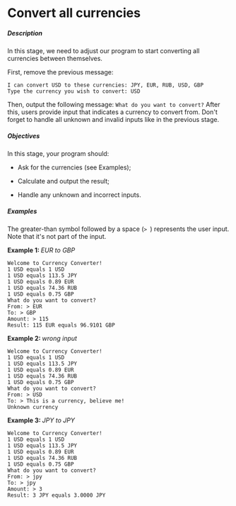 # Convert all currencies
<div class="step-text">
<h5 id="description">Description</h5><p>In this stage, we need to adjust our program to start converting all currencies between themselves.</p><p>First, remove the previous message: </p><pre><code class="java">I can convert USD to these currencies: JPY, EUR, RUB, USD, GBP
Type the currency you wish to convert: USD</code></pre><p>Then, output the following message: <code class="java">What do you want to convert?</code> After this, users provide input that indicates a currency to convert from. Don't forget to handle all unknown and invalid inputs like in the previous stage.</p><h5 id="objectives">Objectives</h5><p>In this stage, your program should:</p><ul><li><p>Ask for the currencies (see Examples);</p></li><li><p>Calculate and output the result;</p></li><li><p>Handle any unknown and incorrect inputs.</p></li></ul><h5 id="examples">Examples</h5><p>The greater-than symbol followed by a space (<code class="java">&gt; </code>) represents the user input. Note that it's not part of the input.</p><p><strong>Example 1: </strong><em>EUR to GBP</em></p><pre><code class="language-no-highlight">Welcome to Currency Converter!
1 USD equals 1 USD
1 USD equals 113.5 JPY
1 USD equals 0.89 EUR
1 USD equals 74.36 RUB
1 USD equals 0.75 GBP
What do you want to convert?
From: &gt; EUR
To: &gt; GBP
Amount: &gt; 115
Result: 115 EUR equals 96.9101 GBP</code></pre><p> <strong>Example 2: </strong><em>wrong input</em></p><pre><code class="language-no-highlight">Welcome to Currency Converter!
1 USD equals 1 USD
1 USD equals 113.5 JPY
1 USD equals 0.89 EUR
1 USD equals 74.36 RUB
1 USD equals 0.75 GBP
What do you want to convert?
From: &gt; USD
To: &gt; This is a currency, believe me!
Unknown currency</code></pre><p> <strong>Example 3: </strong><em>JPY to JPY</em></p><pre><code class="language-no-highlight">Welcome to Currency Converter!
1 USD equals 1 USD
1 USD equals 113.5 JPY
1 USD equals 0.89 EUR
1 USD equals 74.36 RUB
1 USD equals 0.75 GBP
What do you want to convert?
From: &gt; jpy
To: &gt; jpy
Amount: &gt; 3
Result: 3 JPY equals 3.0000 JPY</code></pre>
</div>
